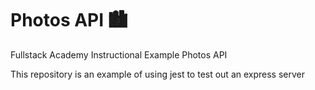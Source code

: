 # Photos API 🏙

Fullstack Academy Instructional Example Photos API

This repository is an example of using jest to test out an express server
